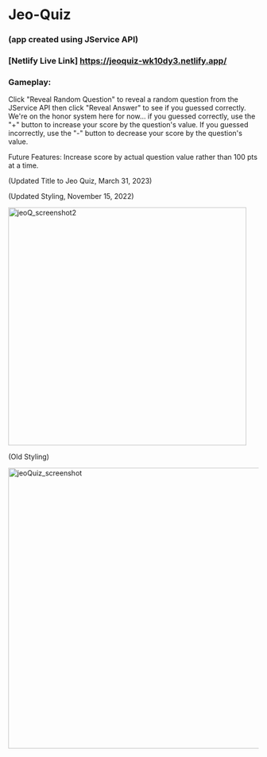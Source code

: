 # Jeo-Quiz
### (app created using JService API)
### [Netlify Live Link] https://jeoquiz-wk10dy3.netlify.app/

### Gameplay:
Click "Reveal Random Question" to reveal a random question from the JService API then click "Reveal Answer" to see if you guessed correctly.
We're on the honor system here for now... if you guessed correctly, use the "+" button to increase your score by the question's value.
If you guessed incorrectly, use the "-" button to decrease your score by the question's value.

Future Features:
Increase score by actual question value rather than 100 pts at a time.

(Updated Title to Jeo Quiz, March 31, 2023)

(Updated Styling, November 15, 2022)

<img width="479" alt="jeoQ_screenshot2" src="https://user-images.githubusercontent.com/105573843/201996061-fde84841-d59f-4401-b7ea-beb8bb4de3db.png">

(Old Styling)

<img width="565" alt="jeoQuiz_screenshot" src="https://user-images.githubusercontent.com/105573843/199322655-5854f4b9-3608-4594-91a3-4c0bee943b65.png">
